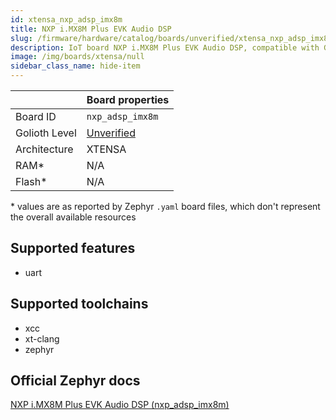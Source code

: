 ```yaml
---
id: xtensa_nxp_adsp_imx8m
title: NXP i.MX8M Plus EVK Audio DSP
slug: /firmware/hardware/catalog/boards/unverified/xtensa_nxp_adsp_imx8m
description: IoT board NXP i.MX8M Plus EVK Audio DSP, compatible with Golioth at unverified level.
image: /img/boards/xtensa/null
sidebar_class_name: hide-item
---
```


[//]: # (This is an auto-generated file, do not edit! Changes to it will be lost upon re-generation)



|                | Board properties     |
| -------------  | -------------------- |
| Board ID       | `nxp_adsp_imx8m` |
| Golioth Level  | [Unverified](/firmware/hardware#unverified-boards) |
| Architecture   | XTENSA |
| RAM*           | N/A |
| Flash*         | N/A |

\* values are as reported by Zephyr `.yaml` board files, which don't represent the overall available resources



## Supported features

* uart

## Supported toolchains

* xcc
* xt-clang
* zephyr

## Official Zephyr docs

[NXP i.MX8M Plus EVK Audio DSP (nxp_adsp_imx8m)](https://docs.zephyrproject.org/3.6.0/boards/xtensa/nxp_adsp_imx8m/doc/index.html)
